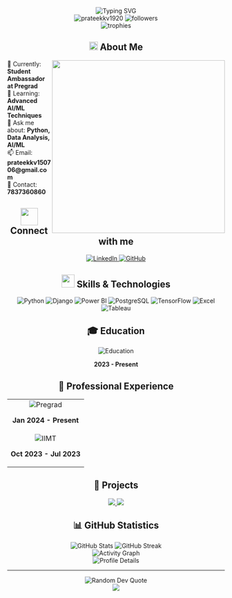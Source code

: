 <div align="center">
  <img src="https://readme-typing-svg.herokuapp.com?font=Fira+Code&weight=600&size=50&pause=1000&color=6A5ACD&center=true&vCenter=true&random=false&width=600&lines=Hi+%F0%9F%91%8B%2C+I'm+PRATEEK;AI%2FML+Engineer;Data+Enthusiast" alt="Typing SVG" />
</div>

<div align="center">
  <img src="https://komarev.com/ghpvc/?username=prateekkv1920&label=Profile%20views&color=6A5ACD&style=for-the-badge" alt="prateekkv1920" />
  <img src="https://img.shields.io/github/followers/prateekkv1920?label=Followers&style=for-the-badge&color=6A5ACD" alt="followers" />
</div>

<div align="center">
  <img src="https://github-profile-trophy.vercel.app/?username=prateekkv1920&theme=tokyonight&no-frame=true&row=1&column=7" alt="trophies" />
</div>

<h2 align="center">
  <img src="https://media2.giphy.com/media/QssGEmpkyEOhBCb7e1/giphy.gif?cid=ecf05e47a0n3gi1bfqntqmob8g9aid1oyj2wr3ds3mg700bl&rid=giphy.gif" width="20"> 
  About Me
</h2>

<div align="center">
  <img align="right" width="400" src="[https://camo.githubusercontent.com/](https://linktr.ee/Prateek_kv_)" >

  <p align="left">
    🔭 Currently: <b>Student Ambassador at Pregrad</b><br>
    🌱 Learning: <b>Advanced AI/ML Techniques</b><br>
    💬 Ask me about: <b>Python, Data Analysis, AI/ML</b><br>
    📫 Email: <b>prateekkv150706@gmail.com</b><br>
    📱 Contact: <b>7837360860</b>
  </p>
</div>

<h2 align="center">
  <img src="https://media.giphy.com/media/iY8CRBdQXODJSCERIr/giphy.gif" width="40">
  Connect with me
</h2>

<p align="center">

              
  <a href="https://www.linkedin.com/in/prateek-kv-613822281/" target="_blank">
    <img src="https://img.shields.io/badge/LinkedIn-0077B5?style=for-the-badge&logo=linkedin&logoColor=white" alt="LinkedIn" />
  </a>
  <a href="https://github.com/prateekkv1920" target="_blank">
    <img src="https://img.shields.io/badge/GitHub-100000?style=for-the-badge&logo=github&logoColor=white" alt="GitHub" />
  </a>
</p>

<h2 align="center">
  <img src="https://media.giphy.com/media/WUlplcMpOCEmTGBtBW/giphy.gif" width="30">
  Skills & Technologies
</h2>

<p align="center">
  <img src="https://img.shields.io/badge/Python-3776AB?style=for-the-badge&logo=python&logoColor=white" alt="Python" />
  <img src="https://img.shields.io/badge/Django-092E20?style=for-the-badge&logo=django&logoColor=white" alt="Django" />
  <img src="https://img.shields.io/badge/PowerBI-F2C811?style=for-the-badge&logo=Power%20BI&logoColor=white" alt="Power BI" />
  <img src="https://img.shields.io/badge/PostgreSQL-316192?style=for-the-badge&logo=postgresql&logoColor=white" alt="PostgreSQL" />
  <img src="https://img.shields.io/badge/TensorFlow-FF6F00?style=for-the-badge&logo=tensorflow&logoColor=white" alt="TensorFlow" />
  <img src="https://img.shields.io/badge/Excel-217346?style=for-the-badge&logo=microsoft-excel&logoColor=white" alt="Excel" />
  <img src="https://img.shields.io/badge/Tableau-E97627?style=for-the-badge&logo=Tableau&logoColor=white" alt="Tableau" />
</p>

<h2 align="center">🎓 Education</h2>

<div align="center">
  <img src="https://img.shields.io/badge/IIMT_University-BTech_AI&ML-6A5ACD?style=for-the-badge" alt="Education" />
  <p><b>2023 - Present</b></p>
</div>

<h2 align="center">💼 Professional Experience</h2>

<div align="center">
  <table>
    <tr>
      <td align="center">
        <img src="https://img.shields.io/badge/Student_Ambassador-Pregrad-FF6B6B?style=for-the-badge" alt="Pregrad" />
        <p><b>Jan 2024 - Present</b></p>
      </td>
    </tr>
    <tr>
      <td align="center">
        <img src="https://img.shields.io/badge/Incubator_Cell-IIMT_University-4D96FF?style=for-the-badge" alt="IIMT" />
        <p><b>Oct 2023 - Jul 2023</b></p>
      </td>
    </tr>
  </table>
</div>

<h2 align="center">🚀 Projects</h2>

<div align="center">
  <a href="#">
    <img src="https://github-readme-stats.vercel.app/api/pin/?username=prateekkv1920&repo=django-social-media&theme=tokyonight" />
  </a>
  <a href="#">
    <img src="https://github-readme-stats.vercel.app/api/pin/?username=prateekkv1920&repo=tour-it-dashboard&theme=tokyonight" />
  </a>
</div>

<h2 align="center">📊 GitHub Statistics</h2>

<div align="center">
  <img src="https://github-readme-stats.vercel.app/api?username=prateekkv1920&show_icons=true&theme=tokyonight" alt="GitHub Stats" />
  <img src="https://github-readme-streak-stats.herokuapp.com/?user=prateekkv1920&theme=tokyonight" alt="GitHub Streak" />
</div>

<div align="center">
  <img src="https://github-readme-activity-graph.vercel.app/graph?username=prateekkv1920&theme=tokyo-night" alt="Activity Graph" />
</div>

<div align="center">
  <img src="https://github-profile-summary-cards.vercel.app/api/cards/profile-details?username=prateekkv1920&theme=tokyonight" alt="Profile Details" />
</div>

---

<div align="center">
  <img src="https://quotes-github-readme.vercel.app/api?type=horizontal&theme=tokyonight" alt="Random Dev Quote" />
</div>

<div align="center">
  <img src="https://raw.githubusercontent.com/Trilokia/Trilokia/379277808c61ef204768a61bbc5d25bc7798ccf1/bottom_header.svg" />
</div>

